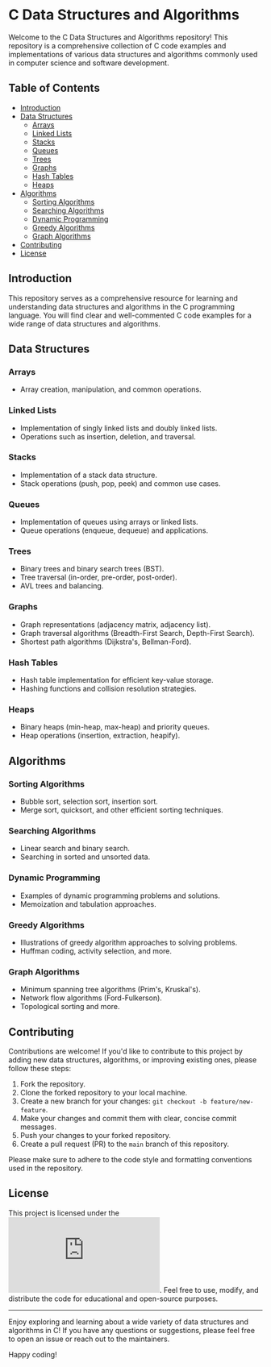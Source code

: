 # C Data Structures and Algorithms

Welcome to the C Data Structures and Algorithms repository! This repository is a comprehensive collection of C code examples and implementations of various data structures and algorithms commonly used in computer science and software development.

## Table of Contents

- [Introduction](#introduction)
- [Data Structures](#data-structures)
  - [Arrays](#arrays)
  - [Linked Lists](#linked-lists)
  - [Stacks](#stacks)
  - [Queues](#queues)
  - [Trees](#trees)
  - [Graphs](#graphs)
  - [Hash Tables](#hash-tables)
  - [Heaps](#heaps)
- [Algorithms](#algorithms)
  - [Sorting Algorithms](#sorting-algorithms)
  - [Searching Algorithms](#searching-algorithms)
  - [Dynamic Programming](#dynamic-programming)
  - [Greedy Algorithms](#greedy-algorithms)
  - [Graph Algorithms](#graph-algorithms)
- [Contributing](#contributing)
- [License](#license)

## Introduction

This repository serves as a comprehensive resource for learning and understanding data structures and algorithms in the C programming language. You will find clear and well-commented C code examples for a wide range of data structures and algorithms.

## Data Structures

### Arrays

- Array creation, manipulation, and common operations.

### Linked Lists

- Implementation of singly linked lists and doubly linked lists.
- Operations such as insertion, deletion, and traversal.

### Stacks

- Implementation of a stack data structure.
- Stack operations (push, pop, peek) and common use cases.

### Queues

- Implementation of queues using arrays or linked lists.
- Queue operations (enqueue, dequeue) and applications.

### Trees

- Binary trees and binary search trees (BST).
- Tree traversal (in-order, pre-order, post-order).
- AVL trees and balancing.

### Graphs

- Graph representations (adjacency matrix, adjacency list).
- Graph traversal algorithms (Breadth-First Search, Depth-First Search).
- Shortest path algorithms (Dijkstra's, Bellman-Ford).

### Hash Tables

- Hash table implementation for efficient key-value storage.
- Hashing functions and collision resolution strategies.

### Heaps

- Binary heaps (min-heap, max-heap) and priority queues.
- Heap operations (insertion, extraction, heapify).

## Algorithms

### Sorting Algorithms

- Bubble sort, selection sort, insertion sort.
- Merge sort, quicksort, and other efficient sorting techniques.

### Searching Algorithms

- Linear search and binary search.
- Searching in sorted and unsorted data.

### Dynamic Programming

- Examples of dynamic programming problems and solutions.
- Memoization and tabulation approaches.

### Greedy Algorithms

- Illustrations of greedy algorithm approaches to solving problems.
- Huffman coding, activity selection, and more.

### Graph Algorithms

- Minimum spanning tree algorithms (Prim's, Kruskal's).
- Network flow algorithms (Ford-Fulkerson).
- Topological sorting and more.

## Contributing

Contributions are welcome! If you'd like to contribute to this project by adding new data structures, algorithms, or improving existing ones, please follow these steps:

1. Fork the repository.
2. Clone the forked repository to your local machine.
3. Create a new branch for your changes: `git checkout -b feature/new-feature`.
4. Make your changes and commit them with clear, concise commit messages.
5. Push your changes to your forked repository.
6. Create a pull request (PR) to the `main` branch of this repository.

Please make sure to adhere to the code style and formatting conventions used in the repository.

## License

This project is licensed under the ![License](https://github.com/aliabooof/Data_sturctures_and_Algorithms_in_c/blob/main/LICENSE.txt). Feel free to use, modify, and distribute the code for educational and open-source purposes.

---

Enjoy exploring and learning about a wide variety of data structures and algorithms in C! If you have any questions or suggestions, please feel free to open an issue or reach out to the maintainers.

Happy coding!
